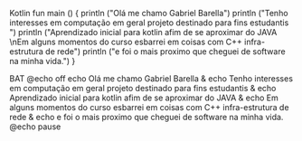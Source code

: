 Kotlin
fun main ()
{
println ("Olá me chamo Gabriel Barella") 
println ("Tenho interesses em computação em geral projeto destinado para fins estudantis ")
println ("Aprendizado inicial para kotlin afim de se aproximar do JAVA \nEm alguns momentos do curso esbarrei em coisas com C++ infra-estrutura de rede")
println ("e foi o mais proximo que cheguei de software na minha vida.")
}

BAT
@echo off
echo Olá me chamo Gabriel Barella & echo Tenho interesses em computação em geral projeto destinado para fins estudantis & echo Aprendizado inicial para kotlin afim de se aproximar do JAVA & echo Em alguns momentos do curso esbarrei em coisas com C++ infra-estrutura de rede & echo e foi o mais proximo que cheguei de software na minha vida. 
@echo
pause

